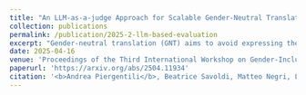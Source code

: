 ```yaml
---
title: "An LLM-as-a-judge Approach for Scalable Gender-Neutral Translation Evaluation"
collection: publications
permalink: /publication/2025-2-llm-based-evaluation
excerpt: "Gender-neutral translation (GNT) aims to avoid expressing the gender of human referents when the source text lacks explicit cues about the gender of those referents. Evaluating GNT automatically is particularly challenging, with current solutions being limited to monolingual classifiers. Such solutions are not ideal because they do not factor in the source sentence and require dedicated data and fine-tuning to scale to new languages. In this work, we address such limitations by investigating the use of large language models (LLMs) as evaluators of GNT. Specifically, we explore two prompting approaches: one in which LLMs generate sentence-level assessments only, and another, akin to a chain-of-thought approach, where they first produce detailed phrase-level annotations before a sentence-level judgment. Through extensive experiments on multiple languages with five models, both open and proprietary, we show that LLMs can serve as evaluators of GNT. Moreover, we find that prompting for phrase-level annotations before sentence-level assessments consistently improves the accuracy of all models, providing a better and more scalable alternative to current solutions."
date: 2025-04-16
venue: 'Proceedings of the Third International Workshop on Gender-Inclusive Translation Technologies'
paperurl: 'https://arxiv.org/abs/2504.11934'
citation: '<b>Andrea Piergentili</b>, Beatrice Savoldi, Matteo Negri, Luisa Bentivogli. 2025. An LLM-as-a-judge Approach for Scalable Gender-Neutral Translation Evaluation. In <i>Proceedings of the Third International Workshop on Gender-Inclusive Translation Technologies</i>, Geneva, Switzerland.'
---
```


